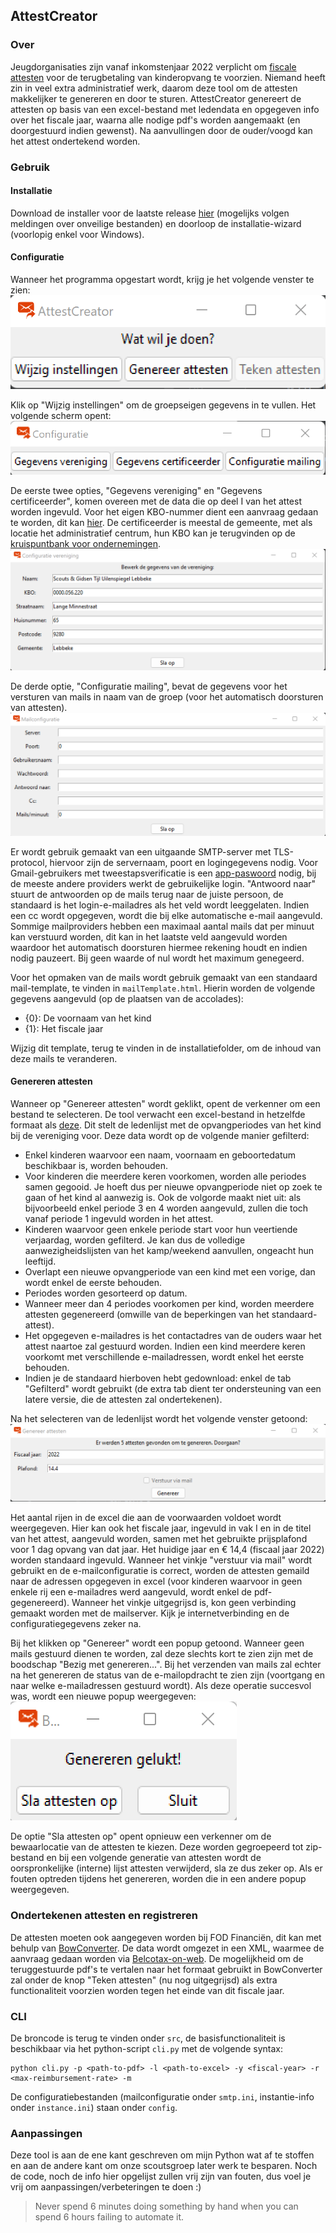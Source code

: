 ## AttestCreator
### Over
Jeugdorganisaties zijn vanaf inkomstenjaar 2022 verplicht om [fiscale attesten](https://financien.belgium.be/nl/E-services/Belcotaxonweb/technische-documentatie) 
voor de terugbetaling van kinderopvang te voorzien. Niemand heeft zin in veel extra administratief werk,
daarom deze tool om de attesten makkelijker te genereren en door te sturen. AttestCreator genereert de attesten 
op basis van een excel-bestand met ledendata en opgegeven info over het fiscale jaar, waarna alle nodige pdf's worden 
aangemaakt (en doorgestuurd indien gewenst). Na aanvullingen door de ouder/voogd kan het attest ondertekend worden.

### Gebruik
#### Installatie
Download de installer voor de laatste release [hier](https://github.com/rokeppen/attestCreator/releases/download/v2/v2.zip) 
(mogelijks volgen meldingen over onveilige bestanden) en doorloop de installatie-wizard (voorlopig enkel voor Windows). 

#### Configuratie
Wanneer het programma opgestart wordt, krijg je het volgende venster te zien:
![front](src/resources/img/front.png)

Klik op "Wijzig instellingen" om de groepseigen gegevens in te vullen. Het volgende scherm opent:
![config](src/resources/img/config.png)

De eerste twee opties, "Gegevens vereniging" en "Gegevens certificeerder", komen overeen met de data die
op deel I van het attest worden ingevuld. Voor het eigen KBO-nummer dient een aanvraag gedaan te worden,
dit kan [hier](https://financien.belgium.be/nl/E-services/Belcotaxonweb/hoe-toegang-krijgen-tot-belcotax-on-web#q3).
De certificeerder is meestal de gemeente, met als locatie het administratief centrum, hun KBO kan je 
terugvinden op de [kruispuntbank voor ondernemingen](https://kbopub.economie.fgov.be/kbopub/zoeknaamfonetischform.html).
![data](src/resources/img/data.png)

De derde optie, "Configuratie mailing", bevat de gegevens voor het versturen van mails in naam van de groep
(voor het automatisch doorsturen van attesten). 
![smtp](src/resources/img/smtp.png)

Er wordt gebruik gemaakt van een uitgaande SMTP-server met TLS-protocol, hiervoor zijn de servernaam, poort en logingegevens nodig.
Voor Gmail-gebruikers met tweestapsverificatie is een [app-paswoord](https://support.google.com/accounts/answer/185833) nodig, 
bij de meeste andere providers werkt de gebruikelijke login. "Antwoord naar" stuurt de antwoorden op de mails terug naar
de juiste persoon, de standaard is het login-e-mailadres als het veld wordt leeggelaten. Indien een cc wordt opgegeven, 
wordt die bij elke automatische e-mail aangevuld. Sommige mailproviders hebben een maximaal aantal mails dat per minuut 
kan verstuurd worden, dit kan in het laatste veld aangevuld worden waardoor het automatisch doorsturen hiermee rekening houdt 
en indien nodig pauzeert. Bij geen waarde of nul wordt het maximum genegeerd.

Voor het opmaken van de mails wordt gebruik gemaakt van een standaard mail-template, te vinden in ```mailTemplate.html```.
Hierin worden de volgende gegevens aangevuld (op de plaatsen van de accolades):
- {0}: De voornaam van het kind
- {1}: Het fiscale jaar

Wijzig dit template, terug te vinden in de installatiefolder, om de inhoud van deze mails te veranderen.

#### Genereren attesten
Wanneer op "Genereer attesten" wordt geklikt, opent de verkenner om een bestand te selecteren.
De tool verwacht een excel-bestand in hetzelfde formaat als [deze](https://github.com/rokeppen/AttestCreator/raw/master/resources/lijst.xlsx).
Dit stelt de ledenlijst met de opvangperiodes van het kind bij de vereniging voor. Deze data wordt op de volgende manier gefilterd:
- Enkel kinderen waarvoor een naam, voornaam en geboortedatum beschikbaar is, worden behouden.
- Voor kinderen die meerdere keren voorkomen, worden alle periodes samen gegooid. Je hoeft dus per nieuwe opvangperiode 
niet op zoek te gaan of het kind al aanwezig is. Ook de volgorde maakt niet uit: als bijvoorbeeld enkel periode 3 en 4 worden aangevuld, 
zullen die toch vanaf periode 1 ingevuld worden in het attest.
- Kinderen waarvoor geen enkele periode start voor hun veertiende verjaardag, worden gefilterd. 
Je kan dus de volledige aanwezigheidslijsten van het kamp/weekend aanvullen, ongeacht hun leeftijd.
- Overlapt een nieuwe opvangperiode van een kind met een vorige, dan wordt enkel de eerste behouden.
- Periodes worden gesorteerd op datum.
- Wanneer meer dan 4 periodes voorkomen per kind, worden meerdere attesten gegenereerd (omwille van de beperkingen van het standaard-attest).
- Het opgegeven e-mailadres is het contactadres van de ouders waar het attest naartoe zal gestuurd worden. 
Indien een kind meerdere keren voorkomt met verschillende e-mailadressen, wordt enkel het eerste behouden.
- Indien je de standaard hierboven hebt gedownload: enkel de tab "Gefilterd" wordt gebruikt
(de extra tab dient ter ondersteuning van een latere versie, die de attesten zal ondertekenen).

Na het selecteren van de ledenlijst wordt het volgende venster getoond:
![generate](src/resources/img/generate.png)

Het aantal rijen in de excel die aan de voorwaarden voldoet wordt weergegeven. Hier kan ook het fiscale jaar, ingevuld in vak I 
en in de titel van het attest, aangevuld worden, samen met het gebruikte prijsplafond voor 1 dag opvang van dat jaar. 
Het huidige jaar en € 14,4 (fiscaal jaar 2022) worden standaard ingevuld. Wanneer het vinkje "verstuur via mail" wordt gebruikt en de e-mailconfiguratie is correct,
worden de attesten gemaild naar de adressen opgegeven in excel (voor kinderen waarvoor in geen enkele rij een e-mailadres werd aangevuld, 
wordt enkel de pdf-gegenereerd). Wanneer het vinkje uitgegrijsd is, kon geen verbinding gemaakt worden met de mailserver.
Kijk je internetverbinding en de configuratiegegevens zeker na.

Bij het klikken op "Genereer" wordt een popup getoond. Wanneer geen mails gestuurd dienen te worden,
zal deze slechts kort te zien zijn met de boodschap "Bezig met genereren...". Bij het verzenden van mails zal 
echter na het genereren de status van de e-mailopdracht te zien zijn (voortgang en naar welke e-mailadressen gestuurd wordt).
Als deze operatie succesvol was, wordt een nieuwe popup weergegeven:
![success](src/resources/img/success.png)

De optie "Sla attesten op" opent opnieuw een verkenner om de bewaarlocatie van de attesten te kiezen.
Deze worden gegroepeerd tot zip-bestand en bij een volgende generatie van attesten wordt de oorspronkelijke
(interne) lijst attesten verwijderd, sla ze dus zeker op. Als er fouten optreden tijdens het genereren, 
worden die in een andere popup weergegeven.

### Ondertekenen attesten en registreren
De attesten moeten ook aangegeven worden bij FOD Financiën, dit kan met behulp van 
[BowConverter](https://financien.belgium.be/nl/E-services/Belcotaxonweb/technische-documentatie).
De data wordt omgezet in een XML, waarmee de aanvraag gedaan worden via 
[Belcotax-on-web](https://financien.belgium.be/nl/E-services/Belcotaxonweb). De mogelijkheid om de teruggestuurde pdf's 
te vertalen naar het formaat gebruikt in BowConverter zal onder de knop "Teken attesten" (nu nog uitgegrijsd) als
extra functionaliteit voorzien worden tegen het einde van dit fiscale jaar.

### CLI
De broncode is terug te vinden onder ```src```, de basisfunctionaliteit is beschikbaar via het python-script 
```cli.py``` met de volgende syntax:
```
python cli.py -p <path-to-pdf> -l <path-to-excel> -y <fiscal-year> -r <max-reimbursement-rate> -m
```
De configuratiebestanden (mailconfiguratie onder ```smtp.ini```, instantie-info onder ```instance.ini```)
staan onder ```config```.

### Aanpassingen
Deze tool is aan de ene kant geschreven om mijn Python wat af te stoffen en aan de andere kant om onze scoutsgroep later werk te besparen.
Noch de code, noch de info hier opgelijst zullen vrij zijn van fouten, dus voel je vrij om aanpassingen/verbeteringen te doen :)
> Never spend 6 minutes doing something by hand when you can spend 6 hours failing to automate it.

